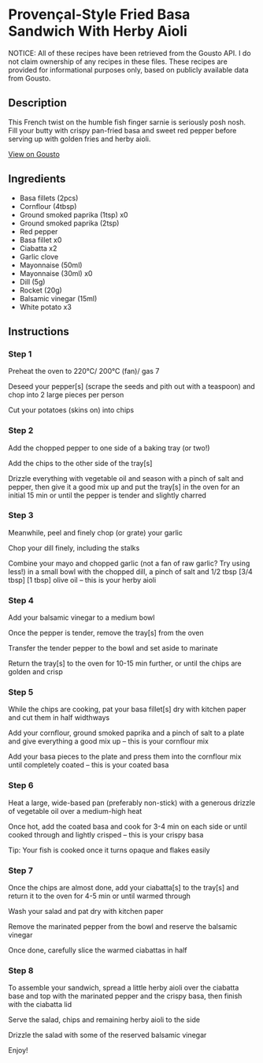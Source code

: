 # Provençal-Style Fried Basa Sandwich With Herby Aioli

NOTICE: All of these recipes have been retrieved from the Gousto API. I do not claim ownership of any recipes in these files. These recipes are provided for informational purposes only, based on publicly available data from Gousto.

## Description

This French twist on the humble fish finger sarnie is seriously posh nosh. Fill your butty with crispy pan-fried basa and sweet red pepper before serving up with golden fries and herby aioli.   


[View on Gousto](https://www.gousto.co.uk/recipes/cookbook/provencal-style-fried-basa-sandwich-with-herby-aioli)

## Ingredients

- Basa fillets (2pcs)
- Cornflour (4tbsp)
- Ground smoked paprika (1tsp) x0
- Ground smoked paprika (2tsp)
- Red pepper
- Basa fillet x0
- Ciabatta x2
- Garlic clove
- Mayonnaise (50ml)
- Mayonnaise (30ml) x0
- Dill (5g)
- Rocket (20g)
- Balsamic vinegar (15ml)
- White potato x3

## Instructions


### Step 1

Preheat the oven to 220°C/ 200°C (fan)/ gas 7

Deseed your pepper[s] (scrape the seeds and pith out with a teaspoon) and chop into 2<span class="text-danger"> </span>large pieces per person

Cut your potatoes (skins on) into chips


### Step 2

Add the chopped pepper to one side of a baking tray (or two!)

Add the chips to the other side of the tray[s]

Drizzle everything with vegetable oil and season with a pinch of salt and pepper, then give it a good mix up and put the tray[s] in the oven for an initial 15 min or until the pepper is tender and slightly charred


### Step 3

Meanwhile, peel and finely chop (or grate) your garlic

Chop your dill finely, including the stalks

Combine your mayo and chopped garlic (not a fan of raw garlic? Try using less!) in a small bowl with the chopped dill, a pinch of salt and 1/2 tbsp <span class="text-purple">[3/4 tbsp]</span><span class="text-danger"> [1 tbsp]</span> olive oil – this is your herby aioli


### Step 4

Add your balsamic vinegar to a medium bowl

Once the pepper is tender, remove the tray[s] from the oven

Transfer the tender pepper to the bowl and set aside to marinate

Return the tray[s] to the oven for 10-15 min further, or until the chips are golden and crisp


### Step 5

While the chips are cooking, pat your basa fillet[s] dry with kitchen paper and cut them in half widthways

Add your cornflour, ground smoked paprika and a pinch of salt to a plate and give everything a good mix up – this is your cornflour mix

Add your basa pieces to the plate and press them into the cornflour mix until completely coated – this is your coated basa


### Step 6

Heat a large, wide-based pan (preferably non-stick) with a generous drizzle of vegetable oil over a medium-high heat

Once hot, add the coated basa and cook for 3-4 min on each side or until cooked through and lightly crisped – this is your crispy basa

Tip: Your fish is cooked once it turns opaque and flakes easily


### Step 7

Once the chips are almost done, add your ciabatta[s] to the tray[s] and return it to the oven for 4-5 min or until warmed through

Wash your salad and pat dry with kitchen paper

Remove the marinated pepper from the bowl and reserve the balsamic vinegar

Once done, carefully slice the warmed ciabattas in half

### Step 8

To assemble your sandwich, spread a little herby aioli over the ciabatta base and top with the marinated pepper and the crispy basa, then finish with the ciabatta lid

Serve the salad, chips and remaining herby aioli to the side

Drizzle the salad with some of the reserved balsamic vinegar

Enjoy!

